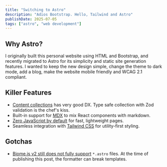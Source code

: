 ```yaml
---
title: "Switching to Astro"
description: "Adios Bootstrap. Hello, Tailwind and Astro"
publishDate: 2025-07-05
tags: ["astro", "web development"]
---
```


## Why Astro?

I originally built this personal website using HTML and Bootstrap, and recently migrated to Astro for its simplicity and static site generation features. I wanted to keep the new design simple, change the theme to dark mode, add a blog, make the website mobile friendly and WCAG 2.1 compliant. 

## Killer Features

- [Content collections](https://docs.astro.build/en/guides/content-collections/) has very good DX. Type safe collection with Zod validation is the chef's kiss.
- Built-in support for [MDX](https://docs.astro.build/en/guides/integrations-guide/mdx/) to mix React components with markdown.
- [Zero JavaScript by default](https://docs.astro.build/en/basics/astro-components/) for fast, lightweight pages.
- Seamless integration with [Tailwind CSS](https://docs.astro.build/en/guides/styling/#tailwind) for utility-first styling.


## Gotchas

- [Biome.js v2 still does not fully support](https://biomejs.dev/internals/language-support/#html-super-languages-support) `*.astro` files. At the time of publishing this post, the formatter can break templates.